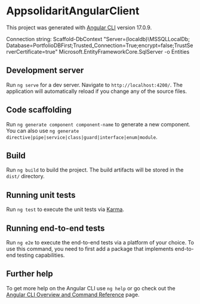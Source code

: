 # AppsolidaritAngularClient

This project was generated with [Angular CLI](https://github.com/angular/angular-cli) version 17.0.9.

Connection string:
Scaffold-DbContext "Server=(localdb)\MSSQLLocalDb;
Database=PortfolioDBFirst;Trusted_Connection=True;encrypt=false;TrustServerCertificate=true" Microsoft.EntityFrameworkCore.SqlServer -o Entities

## Development server

Run `ng serve` for a dev server. Navigate to `http://localhost:4200/`. The application will automatically reload if you change any of the source files.

## Code scaffolding

Run `ng generate component component-name` to generate a new component. You can also use `ng generate directive|pipe|service|class|guard|interface|enum|module`.

## Build

Run `ng build` to build the project. The build artifacts will be stored in the `dist/` directory.

## Running unit tests

Run `ng test` to execute the unit tests via [Karma](https://karma-runner.github.io).

## Running end-to-end tests

Run `ng e2e` to execute the end-to-end tests via a platform of your choice. To use this command, you need to first add a package that implements end-to-end testing capabilities.

## Further help

To get more help on the Angular CLI use `ng help` or go check out the [Angular CLI Overview and Command Reference](https://angular.io/cli) page.
